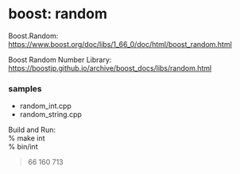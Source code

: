 boost: random
===============

Boost.Random:  
https://www.boost.org/doc/libs/1_66_0/doc/html/boost_random.html  

Boost Random Number Library:
https://boostjp.github.io/archive/boost_docs/libs/random.html


### samples
- random_int.cpp 
- random_string.cpp 

Build and Run:  
% make int  
% bin/int
> 66
> 160
> 713

